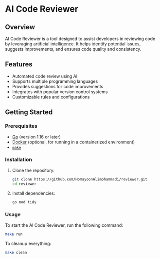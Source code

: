 # AI Code Reviewer

## Overview

AI Code Reviewer is a tool designed to assist developers in reviewing code by leveraging artificial intelligence. It helps identify potential issues, suggests improvements, and ensures code quality and consistency.

## Features

- Automated code review using AI
- Supports multiple programming languages
- Provides suggestions for code improvements
- Integrates with popular version control systems
- Customizable rules and configurations

## Getting Started

### Prerequisites

- [Go](https://golang.org/doc/install) (version 1.16 or later)
- [Docker](https://docs.docker.com/get-docker/) (optional, for running in a containerized environment)
- [`make`](https://www.gnu.org/software/make/)

### Installation

1. Clone the repository:

    ```sh
    git clone https://github.com/HomayoonAlimohammadi/reviewer.git
    cd reviewer
    ```

2. Install dependencies:

    ```sh
    go mod tidy
    ```

### Usage

To start the AI Code Reviewer, run the following command:

```sh
make run
```

To cleanup everything:

```sh
make clean
```
